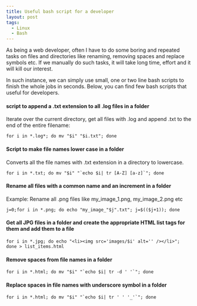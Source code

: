 ```yaml
---
title: Useful bash script for a developer
layout: post
tags:
  - Linux
  - Bash
---
```


As being a web developer, often I have to do some boring and repeated tasks on files and directories like renaming, removing spaces and replace symbols etc. If we manually do such tasks, it will take long time, effort and it will kill our interest.

In such instance, we can simply use small, one or two line bash scripts to finish the whole jobs in seconds. Below, you can find few bash scripts that useful for developers.

####   script to append a .txt extension to all .log files in a folder

Iterate over the current directory, get all files with .log and append .txt to the end of the entire filename:

	for i in *.log*; do mv "$i" "$i.txt"; done

####   Script to make file names lower case in a folder

Converts all the file names with .txt extension in a directory to lowercase.

	for i in *.txt; do mv "$i" "`echo $i| tr [A-Z] [a-z]`"; done
	
####   Rename all files with a common name and an increment in a folder

Example: Rename all .png files like my_image_1.png, my_image_2.png etc

	j=0;for i in *.png; do echo "my_image_"$j".txt"; j=$(($j+1)); done
	
####   Get all JPG files in a folder and create the appropriate HTML list tags for them and add them to a file

	for i in *.jpg; do echo "<li><img src='images/$i' alt='' /></li>"; done > list_items.html

####   Remove spaces from file names in a folder

	for i in *.html; do mv "$i" "`echo $i| tr -d ' '`"; done
	
####   Replace spaces in file names with underscore symbol in a folder

	for i in *.html; do mv "$i" "`echo $i| tr ' ' '_'`"; done
